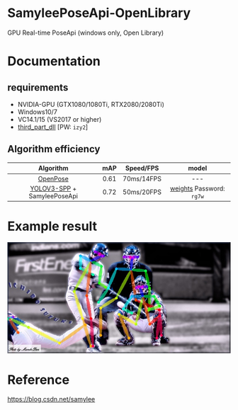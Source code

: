 # SamyleePoseApi-OpenLibrary
GPU Real-time PoseApi (windows only, Open Library)

# Documentation
## requirements
* NVIDIA-GPU (GTX1080/1080Ti, RTX2080/2080Ti)
* Windows10/7
* VC14.1/15 (VS2017 or higher)
* [third_part_dll](https://pan.baidu.com/s/12OXitndIZf-s8gWs2kl1jw) [PW: `izy2`]

## Algorithm efficiency
| Algorithm | mAP | Speed/FPS | model  |
|:------:|:------:|:------:|:------:|
| [OpenPose](https://github.com/CMU-Perceptual-Computing-Lab/openpose) | 0.61 | 70ms/14FPS | --- |
| [YOLOV3-SPP](https://github.com/pjreddie/darknet) + SamyleePoseApi | 0.72 | 50ms/20FPS | [weights](https://pan.baidu.com/s/1DtfEOWKll4EsI-K9n7yd0A) Password: `rg7w` |


# Example result
![](imgs/demo.jpg)  

# Reference
https://blog.csdn.net/samylee

